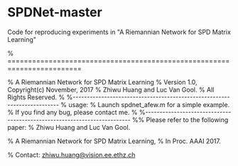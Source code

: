 # SPDNet-master
Code for reproducing experiments in "A Riemannian Network for SPD Matrix Learning"

% ========================================================================

% A Riemannian Network for SPD Matrix Learning 
% Version 1.0,  Copyright(c) November, 2017
% Zhiwu Huang and Luc Van Gool.
% All Rights Reserved.
%
%-------------------------------------------------------------------------
% usage:
% Launch spdnet_afew.m for a simple example.
% If you find any bug, please contact me. 
%
%-------------------------------------------------------------------------
%% Please refer to the following paper:
% Zhiwu Huang and Luc Van Gool.

% A Riemannian Network for SPD Matrix Learning,
% In Proc. AAAI 2017.

% Contact: zhiwu.huang@vision.ee.ethz.ch
